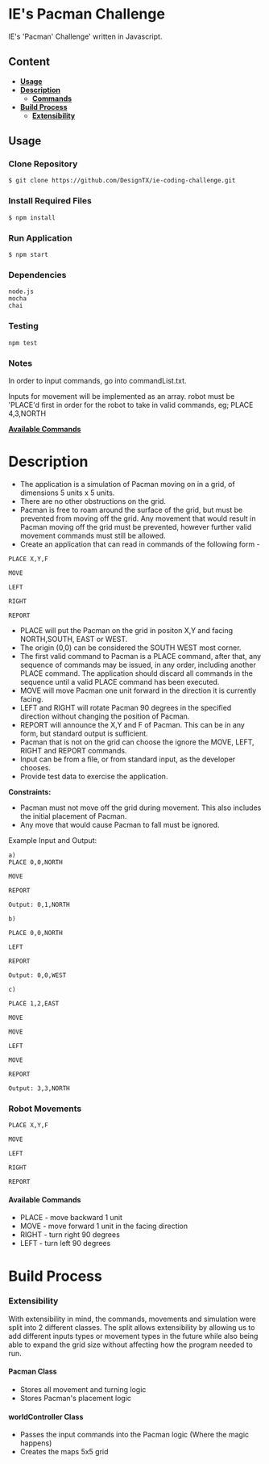 # IE's Pacman Challenge
IE's 'Pacman' Challenge' written in Javascript.


## Content
- **[Usage](#usage)**
- **[Description](#description)**
  - **[Commands](#commands)**
- **[Build Process](#build)**
  - **[Extensibility](#extensibility)**

## <a id="usage"></a>Usage
### Clone Repository
```
$ git clone https://github.com/DesignTX/ie-coding-challenge.git
```
### Install Required Files
```
$ npm install
```
### Run Application
```
$ npm start
```

### Dependencies
```
node.js
mocha
chai
```

### Testing
```
npm test
```

### Notes
In order to input commands, go into commandList.txt.

Inputs for movement will be implemented as an array.
robot must be 'PLACE'd first in order for the robot to take in valid commands,
eg; PLACE 4,3,NORTH


**[Available Commands](#commands)**



# <a id="description"></a>Description

- The application is a simulation of Pacman moving on in a grid, of dimensions 5 units x 5 units.
- There are no other obstructions on the grid.
- Pacman is free to roam around the surface of the grid, but must be prevented from moving off the grid. Any movement that would result in Pacman moving off the grid must  be prevented, however further valid movement commands must still be allowed.
- Create an application that can read in commands of the following form -

```
PLACE X,Y,F

MOVE

LEFT

RIGHT

REPORT
```

- PLACE will put the Pacman on the grid in positon X,Y and facing NORTH,SOUTH, EAST or WEST.
- The origin (0,0) can be considered the SOUTH WEST most corner.
- The first valid command to Pacman is a PLACE command, after that, any sequence of commands may be issued, in any order, including another PLACE command. The application should discard all commands in the sequence until a valid PLACE command has been executed.
- MOVE will move Pacman one unit forward in the direction it is currently facing.
- LEFT and RIGHT will rotate Pacman 90 degrees in the specified direction without changing the position of Pacman.
- REPORT will announce the X,Y and F of Pacman. This can be in any form, but standard output is sufficient.
- Pacman that is not on the grid can choose the ignore the MOVE, LEFT, RIGHT and REPORT commands.
- Input can be from a file, or from standard input, as the developer chooses.
- Provide test data to exercise the application.

**Constraints:**

- Pacman must not move off the grid during movement. This also includes the initial placement of Pacman.
- Any move that would cause Pacman to fall must be ignored.

Example Input and Output:
```
a)
PLACE 0,0,NORTH

MOVE

REPORT

Output: 0,1,NORTH
```
```
b)

PLACE 0,0,NORTH

LEFT

REPORT

Output: 0,0,WEST
```
```
c)

PLACE 1,2,EAST

MOVE

MOVE

LEFT

MOVE

REPORT

Output: 3,3,NORTH
```

### Robot Movements

```
PLACE X,Y,F

MOVE

LEFT

RIGHT

REPORT
```

#### <a id="commands"></a>Available Commands
* PLACE - move backward 1 unit
* MOVE - move forward 1 unit in the facing direction
* RIGHT - turn right 90 degrees
* LEFT - turn left 90 degrees


# <a id="build"></a>Build Process


### <a id="extensibility"></a>Extensibility
With extensibility in mind, the commands, movements and simulation were split into 2 different classes. The split allows extensibility by allowing us to add different inputs types or movement types in the future while also being able to expand the grid size without affecting how the program needed to run.


#### Pacman Class
- Stores all movement and turning logic
- Stores Pacman's placement logic

#### worldController Class
- Passes the input commands into the Pacman logic (Where the magic happens)
- Creates the maps 5x5 grid

